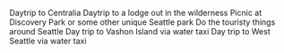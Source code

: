 Daytrip to Centralia
Daytrip to a lodge out in the wilderness
Picnic at Discovery Park or some other unique Seattle park
Do the touristy things around Seattle
Day trip to Vashon Island via water taxi
Day trip to West Seattle via water taxi 